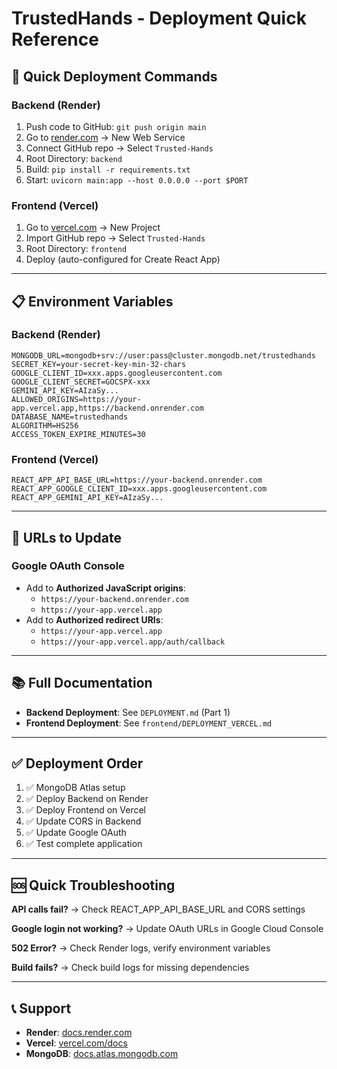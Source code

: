 # TrustedHands - Deployment Quick Reference

## 🚀 Quick Deployment Commands

### Backend (Render)
1. Push code to GitHub: `git push origin main`
2. Go to [render.com](https://render.com) → New Web Service
3. Connect GitHub repo → Select `Trusted-Hands`
4. Root Directory: `backend`
5. Build: `pip install -r requirements.txt`
6. Start: `uvicorn main:app --host 0.0.0.0 --port $PORT`

### Frontend (Vercel)
1. Go to [vercel.com](https://vercel.com) → New Project
2. Import GitHub repo → Select `Trusted-Hands`
3. Root Directory: `frontend`
4. Deploy (auto-configured for Create React App)

---

## 📋 Environment Variables

### Backend (Render)
```
MONGODB_URL=mongodb+srv://user:pass@cluster.mongodb.net/trustedhands
SECRET_KEY=your-secret-key-min-32-chars
GOOGLE_CLIENT_ID=xxx.apps.googleusercontent.com
GOOGLE_CLIENT_SECRET=GOCSPX-xxx
GEMINI_API_KEY=AIzaSy...
ALLOWED_ORIGINS=https://your-app.vercel.app,https://backend.onrender.com
DATABASE_NAME=trustedhands
ALGORITHM=HS256
ACCESS_TOKEN_EXPIRE_MINUTES=30
```

### Frontend (Vercel)
```
REACT_APP_API_BASE_URL=https://your-backend.onrender.com
REACT_APP_GOOGLE_CLIENT_ID=xxx.apps.googleusercontent.com
REACT_APP_GEMINI_API_KEY=AIzaSy...
```

---

## 🔗 URLs to Update

### Google OAuth Console
- Add to **Authorized JavaScript origins**:
  - `https://your-backend.onrender.com`
  - `https://your-app.vercel.app`
- Add to **Authorized redirect URIs**:
  - `https://your-app.vercel.app`
  - `https://your-app.vercel.app/auth/callback`

---

## 📚 Full Documentation

- **Backend Deployment**: See `DEPLOYMENT.md` (Part 1)
- **Frontend Deployment**: See `frontend/DEPLOYMENT_VERCEL.md`

---

## ✅ Deployment Order

1. ✅ MongoDB Atlas setup
2. ✅ Deploy Backend on Render
3. ✅ Deploy Frontend on Vercel
4. ✅ Update CORS in Backend
5. ✅ Update Google OAuth
6. ✅ Test complete application

---

## 🆘 Quick Troubleshooting

**API calls fail?**
→ Check REACT_APP_API_BASE_URL and CORS settings

**Google login not working?**
→ Update OAuth URLs in Google Cloud Console

**502 Error?**
→ Check Render logs, verify environment variables

**Build fails?**
→ Check build logs for missing dependencies

---

## 📞 Support

- **Render**: [docs.render.com](https://docs.render.com)
- **Vercel**: [vercel.com/docs](https://vercel.com/docs)
- **MongoDB**: [docs.atlas.mongodb.com](https://docs.atlas.mongodb.com)
